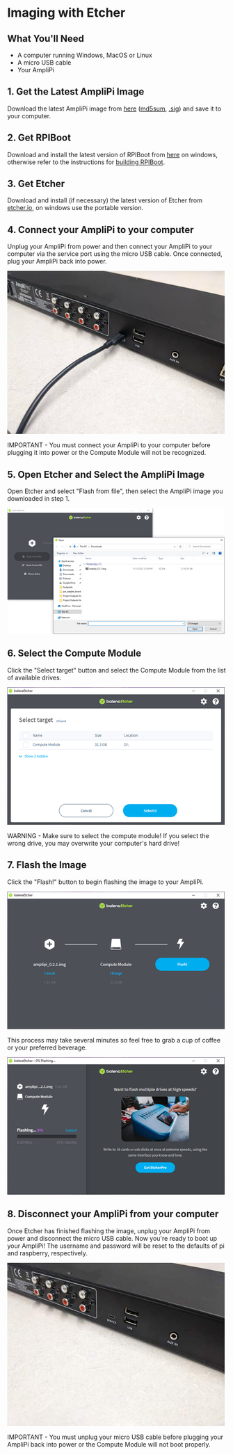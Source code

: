 # Imaging with Etcher

## What You'll Need
  * A computer running Windows, MacOS or Linux
  * A micro USB cable
  * Your AmpliPi

## 1. Get the Latest AmpliPi Image
  Download the latest AmpliPi image from [here](https://storage.googleapis.com/amplipi-img/amplipi_0.3.1.img.xz) ([md5sum](https://storage.googleapis.com/amplipi-img/CHECKSUMS), [.sig](https://storage.googleapis.com/amplipi-img/CHECKSUMS.sig)) and save it to your computer.

## 2. Get RPIBoot
Download and install the latest version of RPIBoot from [here](https://github.com/raspberrypi/usbboot/raw/master/win32/rpiboot_setup.exe) on windows, otherwise refer to the instructions for [building RPIBoot](https://github.com/raspberrypi/usbboot#building).

## 3. Get Etcher
Download and install (if necessary) the latest version of Etcher from [etcher.io](https://etcher.io/), on windows use the portable version.

## 4. Connect your AmpliPi to your computer
  Unplug your AmpliPi from power and then connect your AmpliPi to your computer via the service port using the micro USB cable. Once connected, plug your AmpliPi back into power.

  ![connected to service port](imgs/flashing/plugged_sp.jpg)

  IMPORTANT - You must connect your AmpliPi to your computer before plugging it into power or the Compute Module will not be recognized.

## 5. Open Etcher and Select the AmpliPi Image
  Open Etcher and select "Flash from file", then select the AmpliPi image you downloaded in step 1.

 ![selecting image](imgs/flashing/image.png)

## 6. Select the Compute Module
  Click the "Select target" button and select the Compute Module from the list of available drives.

  ![selecting device](imgs/flashing/device.png)

  WARNING -  Make sure to select the compute module! If you select the wrong drive, you may overwrite your computer's hard drive!

## 7. Flash the Image
  Click the "Flash!" button to begin flashing the image to your AmpliPi.

  ![ready to flash](imgs/flashing/ready.png)

  This process may take several minutes so feel free to grab a cup of coffee or your preferred beverage.

![flashing](imgs/flashing/flashing.png)

## 8. Disconnect your AmpliPi from your computer
  Once Etcher has finished flashing the image, unplug your AmpliPi from power and disconnect the micro USB cable. Now you're ready to boot up your AmpliPi! The username and password will be reset to the defaults of pi and raspberry, respectively.

  ![unplugged from service port](imgs/flashing/unplugged_sp.jpg)

  IMPORTANT - You must unplug your micro USB cable before plugging your AmpliPi back into power or the Compute Module will not boot properly.
